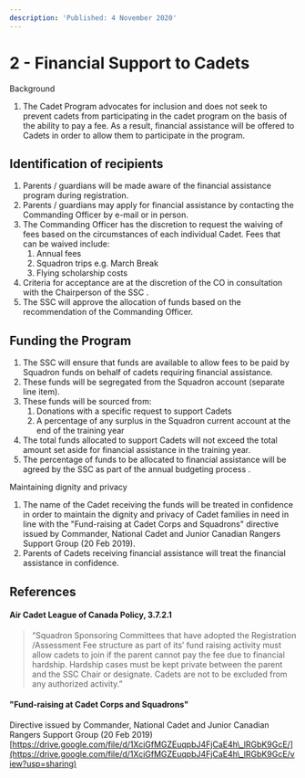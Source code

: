 ```yaml
---
description: 'Published: 4 November 2020'
---
```


# 2 - Financial Support to Cadets

Background&#x20;


1. The Cadet Program advocates for inclusion and does not seek to prevent cadets from participating in the cadet program on the basis of the ability to pay a fee. As a result, financial assistance will be offered to Cadets in order to allow them to participate in the program.

## Identification of recipients

1. Parents / guardians will be made aware of the financial assistance program during registration.
2. Parents / guardians may apply for financial assistance by contacting the Commanding Officer by e-mail or in person.
3. The Commanding Officer has the discretion to request the waiving of fees based on the circumstances of each individual Cadet. Fees that can be waived include:
   1. Annual fees&#x20;
   2. Squadron trips e.g. March Break&#x20;
   3. Flying scholarship costs&#x20;
4. Criteria for acceptance are at the discretion of the CO in consultation with the Chairperson of the SSC   .
5. The SSC will approve the allocation of funds based on the recommendation of the Commanding Officer.&#x20;

## Funding the Program&#x20;

1. The SSC will ensure that funds are available to allow fees to be paid by Squadron funds on behalf of cadets requiring financial assistance.&#x20;
2. These funds will be segregated from the Squadron account (separate line item).
3. These funds will be sourced from:
   1. Donations with a specific request to support Cadets&#x20;
   2. A percentage of any surplus in the Squadron current account at the end of the training year
4. The total funds allocated to support Cadets will not exceed the total amount set aside for financial assistance in the training year.&#x20;
5. The  percentage of funds to be allocated to financial assistance will be agreed by the SSC as part of the annual budgeting process   .

Maintaining dignity and privacy&#x20;


1. The name of the Cadet receiving the funds will be treated in confidence in order to maintain the dignity and privacy of Cadet families in need in line with the "Fund-raising at Cadet Corps and Squadrons" directive issued by Commander, National Cadet and Junior Canadian Rangers Support Group (20 Feb 2019).
2. Parents of Cadets receiving financial assistance will treat the financial assistance in confidence.

## References

#### Air Cadet League of Canada Policy, 3.7.2.1

> “Squadron Sponsoring Committees that have adopted the Registration /Assessment Fee structure as part of its’ fund raising activity must allow cadets to join if the parent cannot pay the fee due to financial hardship. Hardship cases must be kept private between the parent and the SSC Chair or designate. Cadets are not to be excluded from any authorized activity.”>

#### "Fund-raising at Cadet Corps and Squadrons"&#x20;

Directive issued by Commander, National Cadet and Junior Canadian Rangers Support Group (20 Feb 2019)\
[https://drive.google.com/file/d/1XciGfMGZEuqpbJ4FjCaE4h\_lRGbK9GcE/](https://drive.google.com/file/d/1XciGfMGZEuqpbJ4FjCaE4h\_lRGbK9GcE/view?usp=sharing)
